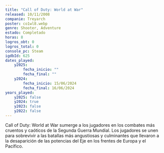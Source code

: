 ```yaml
---
title: "Call of Duty: World at War"
released: 10/11/2008
companie: Treyarch
poster: co1wl8.webp
genre: Shooter, Adventure
estado: Completado
horas: 8
logros_obt: 0
logros_total: 0
console_pc: Steam
igdbId: 625
dates_played:
    y2025:
        fecha_inicio: ""
        fecha_final: ""
    y2024:
        fecha_inicio: 15/06/2024
        fecha_final: 16/06/2024
years_played:
    y2025: false
    y2024: true
    y2023: false
    y2022: false
---
```


Call of Duty: World at War sumerge a los jugadores en los combates más cruentos y caóticos de la Segunda Guerra Mundial. Los jugadores se unen para sobrevivir a las batallas más angustiosas y culminantes que llevaron a la desaparición de las potencias del Eje en los frentes de Europa y el Pacífico.